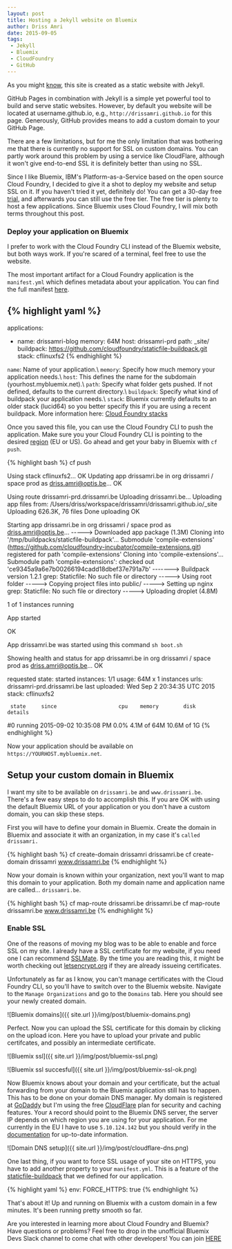 ```yaml
---
layout: post
title: Hosting a Jekyll website on Bluemix
author: Driss Amri
date: 2015-09-05
tags:
 - Jekyll
 - Bluemix
 - CloudFoundry
 - GitHub
---
```


As you might [know](https://www.drissamri.be/blog/2015/05/17/drissamri-home-v2/), this site is created as a static website with Jekyll.


GitHub Pages in combination with Jekyll is a simple yet powerful tool to build and serve static websites.
However, by default you website will be located at username.github.io, e.g., `http://drissamri.github.io` for this page. Generously, GitHub provides means to add a custom domain to your GitHub Page.

There are a few limitations, but for me the only limitation that was bothering me that there is currently no support for SSL on custom domains. You can partly work around this problem by using a service like CloudFlare, although it won't give end-to-end SSL it is definitely better than using no SSL.

Since I like Bluemix, IBM's Platform-as-a-Service based on the open source Cloud Foundry, I decided to give it a shot to deploy my website and setup SSL on it. If you haven't tried it yet, definitely do! You can get a 30-day free [trial](https://console.ng.bluemix.net/registration/), and afterwards you can still use the free tier. The free tier is plenty to host a few applications. Since Bluemix uses Cloud Foundry, I will mix both terms throughout this post.

### Deploy your application on Bluemix ###

I prefer to work with the Cloud Foundry CLI instead of the Bluemix website, but both ways work. If you're scared of a terminal, feel free to use the website.

The most important artifact for a Cloud Foundry application is the `manifest.yml` which defines metadata about your application. You can find the full manifest [here](https://docs.cloudfoundry.org/devguide/deploy-apps/manifest.html).

{% highlight yaml %}
---
applications:
- name: drissamri-blog
  memory: 64M
  host: drissamri-prd
  path: _site/
  buildpack: https://github.com/cloudfoundry/staticfile-buildpack.git
  stack: cflinuxfs2
{% endhighlight %}

`name`: Name of your application.\\
`memory`: Specify how much memory your application needs.\\
`host`: This defines the name for the subdomain (yourhost.mybluemix.net).\\
`path`: Specify what folder gets pushed. If not defined, defaults to the current directory.\\
`buildpack`: Specify what kind of buildpack your application needs.\\
`stack`: Bluemix currently defaults to an older stack (lucid64) so you better specify this if you are using a recent buildpack. More information here: [Cloud Foundry stacks](https://docs.cloudfoundry.org/concepts/stacks.html)

Once you saved this file, you can use the Cloud Foundry CLI to push the application. Make sure you your Cloud Foundry CLI is pointing to the desired [region](https://www.ng.bluemix.net/docs/overview/overview.html#ov_intro__reg) (EU or US). Go ahead and get your baby in Bluemix with `cf push`.


{% highlight bash %}
cf push

Using stack cflinuxfs2...
OK
Updating app drissamri.be in org drissamri / space prod as driss.amri@optis.be...
OK

Using route drissamri-prd.drissamri.be
Uploading drissamri.be...
Uploading app files from: /Users/driss/workspace/drissamri/drissamri.github.io/_site
Uploading 626.3K, 76 files
Done uploading
OK

Starting app drissamri.be in org drissamri / space prod as driss.amri@optis.be...
-----> Downloaded app package (1.3M)
Cloning into '/tmp/buildpacks/staticfile-buildpack'...
Submodule 'compile-extensions' (https://github.com/cloudfoundry-incubator/compile-extensions.git) registered for path 'compile-extensions'
Cloning into 'compile-extensions'...
Submodule path 'compile-extensions': checked out 'ce9345a9a6e7b00266194cadd18dbef37e791a7b'
-------> Buildpack version 1.2.1
grep: Staticfile: No such file or directory
-----> Using root folder
-----> Copying project files into public/
-----> Setting up nginx
grep: Staticfile: No such file or directory
-----> Uploading droplet (4.8M)

1 of 1 instances running

App started


OK

App drissamri.be was started using this command `sh boot.sh`

Showing health and status for app drissamri.be in org drissamri / space prod as driss.amri@optis.be...
OK

requested state: started
instances: 1/1
usage: 64M x 1 instances
urls: drissamri-prd.drissamri.be
last uploaded: Wed Sep 2 20:34:35 UTC 2015
stack: cflinuxfs2

     state     since                    cpu    memory        disk          details
#0   running   2015-09-02 10:35:08 PM   0.0%   4.1M of 64M   10.6M of 1G
{% endhighlight %}

Now your application should be available on `https://YOURHOST.mybluemix.net`.

## Setup your custom domain in Bluemix ##

I want my site to be available on `drissamri.be` and `www.drissamri.be`. There's a few easy steps to do to accomplish this. If you are OK with using the default Bluemix URL of your application or you don't have a custom domain, you can skip these steps.

First you will have to define your domain in Bluemix. Create the domain in Bluemix and associate it with an organization, in my case it's `called drissamri.`

{% highlight bash %}
cf create-domain drissamri drissamri.be
cf create-domain drissamri www.drissamri.be
{% endhighlight %}

Now your domain is known within your organization, next you'll want to map this domain to your application. Both my domain name and application name are called... `drissamri.be`.

{% highlight bash %}
cf map-route drissamri.be drissamri.be
cf map-route drissamri.be www.drissamri.be
{% endhighlight %}

### Enable SSL ###

One of the reasons of moving my blog was to be able to enable and force SSL on my site.
I already have a SSL certificate for my website, if you need one I can recommend [SSLMate](https://sslmate.com/). By the time you are reading this, it might be worth checking out [letsencrypt.org](https://letsencrypt.org/) if they are already issueing certificates.

Unfortunately as far as I know, you can't manage certificates with the Cloud Foundry CLI, so you'll have to switch over to the Bluemix website. Navigate to the `Manage Organizations` and go to the `Domains` tab. Here you should see your newly created domain.

![Bluemix domains]({{ site.url }}/img/post/bluemix-domains.png)

Perfect. Now you can upload the SSL certificate for this domain by clicking on the upload icon.
Here you have to upload your private and public certifcates, and possibly an intermediate certificate.

![Bluemix ssl]({{ site.url }}/img/post/bluemix-ssl.png)

![Bluemix ssl succesful]({{ site.url }}/img/post/bluemix-ssl-ok.png)

Now Bluemix knows about your domain and your certificate, but the actual forwarding from your domain to the Bluemix application still has to happen. This has to be done on your domain DNS manager. My domain is registered at [GoDaddy](https://be.godaddy.com/) but I'm using the free [CloudFlare](https://www.cloudflare.com) plan for security and caching features. Your `A` record should point to the Bluemix DNS server, the server IP depends on which region you are using for your application. For me currently in the EU I have to use `5.10.124.142` but you should verify in the [documentation](https://www.eu-gb.bluemix.net/docs/manageapps/securingapps.html) for up-to-date information.

![Domain DNS setup]({{ site.url }}/img/post/cloudflare-dns.png)

One last thing, if you want to force SSL usage of your site on HTTPS, you have to add another property to your `manifest.yml`. This is a feature of the [staticfile-buildpack](https://github.com/cloudfoundry/staticfile-buildpack) that we defined for our application.

{% highlight yaml %}
env:
  FORCE_HTTPS: true
{% endhighlight %}

That's about it! Up and running on Bluemix with a custom domain in a few minutes. It's been running pretty smooth so far.

<div class="alert alert-info" role="alert">
  Are you interested in learning more about Cloud Foundry and Bluemix? Have questions or problems? Feel free to drop in the unofficial Bluemix Devs Slack channel to come chat with other developers! You can join <a href="http://bluemixdevs.mybluemix.net/" class="alert-link">HERE</a>
</div>




